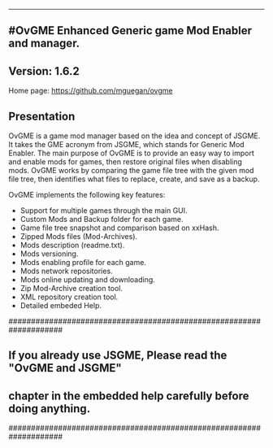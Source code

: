 ----------------------------------------------------------------------------------------
#OvGME
Enhanced Generic game Mod Enabler and manager. 
----------------------------------------------------------------------------------------
Version: 1.6.2
----------------------------------------------------------------------------------------

Home page: https://github.com/mguegan/ovgme

Presentation
----------------------------------------------------------------------------------------
OvGME is a game mod manager based on the idea and concept of JSGME. It takes the GME acronym 
from JSGME, which stands for Generic Mod Enabler. The main purpose of OvGME is to provide an 
easy way to import and enable mods for games, then restore original files when disabling mods. 
OvGME works by comparing the game file tree with the given mod file tree, then identifies
what files to replace, create, and save as a backup.

OvGME implements the following key features:

- Support for multiple games through the main GUI.
- Custom Mods and Backup folder for each game.
- Game file tree snapshot and comparison based on xxHash.
- Zipped Mods files (Mod-Archives).
- Mods description (readme.txt).
- Mods versioning.
- Mods enabling profile for each game.	
- Mods network repositories.
- Mods online updating and downloading.
- Zip Mod-Archive creation tool.
- XML repository creation tool.
- Detailed embeded Help.


#################################################################### 
## If you already use JSGME, Please read the "OvGME and JSGME"    ##
## chapter in the embedded help carefully before doing anything.  ##
####################################################################

